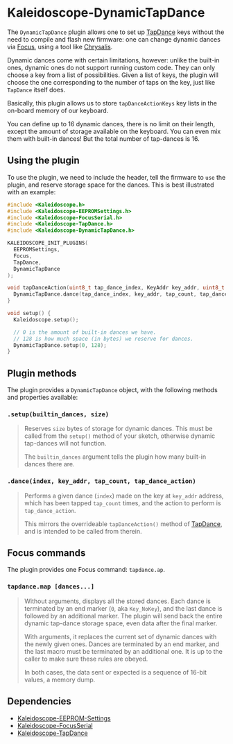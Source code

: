 # Kaleidoscope-DynamicTapDance

The `DynamicTapDance` plugin allows one to set up [TapDance][plugin:tapdance] keys
without the need to compile and flash new firmware: one can change dynamic
dances via [Focus][plugin:focus], using a tool like [Chrysalis][chrysalis].

 [plugin:tapdance]: TapDance.md
 [plugin:focus]: FocusSerial.md
 [chrysalis]: https://github.com/keyboardio/Chrysalis

Dynamic dances come with certain limitations, however: unlike the built-in ones,
dynamic ones do not support running custom code. They can only choose a key from
a list of possibilities. Given a list of keys, the plugin will choose the one
corresponding to the number of taps on the key, just like `TapDance` itself does.

Basically, this plugin allows us to store `tapDanceActionKeys` key lists in the
on-board memory of our keyboard.

You can define up to 16 dynamic dances, there is no limit on their length,
except the amount of storage available on the keyboard. You can even mix them
with built-in dances! But the total number of tap-dances is 16.

## Using the plugin

To use the plugin, we need to include the header, tell the firmware to `use` the
plugin, and reserve storage space for the dances. This is best illustrated with
an example:

```c++
#include <Kaleidoscope.h>
#include <Kaleidoscope-EEPROMSettings.h>
#include <Kaleidoscope-FocusSerial.h>
#include <Kaleidoscope-TapDance.h>
#include <Kaleidoscope-DynamicTapDance.h>

KALEIDOSCOPE_INIT_PLUGINS(
  EEPROMSettings,
  Focus,
  TapDance,
  DynamicTapDance
);

void tapDanceAction(uint8_t tap_dance_index, KeyAddr key_addr, uint8_t tap_count, kaleidoscope::plugin::TapDance::ActionType tap_dance_action) {
  DynamicTapDance.dance(tap_dance_index, key_addr, tap_count, tap_dance_action);
}

void setup() {
  Kaleidoscope.setup();

  // 0 is the amount of built-in dances we have.
  // 128 is how much space (in bytes) we reserve for dances.
  DynamicTapDance.setup(0, 128);
}
```

## Plugin methods

The plugin provides a `DynamicTapDance` object, with the following methods and properties available:

### `.setup(builtin_dances, size)`

> Reserves `size` bytes of storage for dynamic dances. This must be called from
> the `setup()` method of your sketch, otherwise dynamic tap-dances will not
> function.
>
> The `builtin_dances` argument tells the plugin how many built-in dances there
> are.

### `.dance(index, key_addr, tap_count, tap_dance_action)`

> Performs a given dance (`index`) made on the key at `key_addr` address, which
> has been tapped `tap_count` times, and the action to perform is
> `tap_dance_action`.
>
> This mirrors the overrideable `tapDanceAction()` method of
> [TapDance][plugin:tapdance], and is intended to be called from therein.

## Focus commands

The plugin provides one Focus command: `tapdance.ap`.

### `tapdance.map [dances...]`

> Without arguments, displays all the stored dances. Each dance is terminated by
> an end marker (`0`, aka `Key_NoKey`), and the last dance is followed by an
> additional marker. The plugin will send back the entire dynamic tap-dance
> storage space, even data after the final marker.
>
> With arguments, it replaces the current set of dynamic dances with the newly
> given ones. Dances are terminated by an end marker, and the last macro must be
> terminated by an additional one. It is up to the caller to make sure these
> rules are obeyed.
>
> In both cases, the data sent or expected is a sequence of 16-bit values, a
> memory dump.

## Dependencies

* [Kaleidoscope-EEPROM-Settings](EEPROM-Settings.md)
* [Kaleidoscope-FocusSerial](FocusSerial.md)
* [Kaleidoscope-TapDance](TapDance.md)

